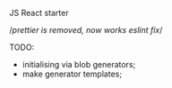 JS React starter

/_prettier is removed, now works eslint fix_/

TODO:

- initialising via blob generators;
- make generator templates;

